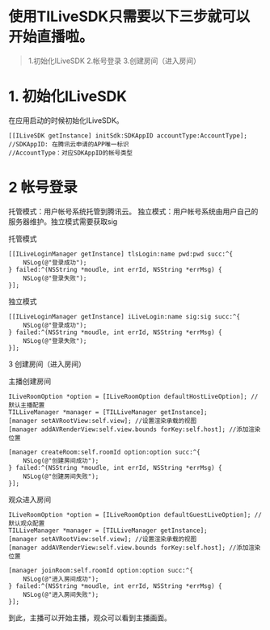 # 使用TILiveSDK只需要以下三步就可以开始直播啦。

> 1.初始化ILiveSDK
> 2.帐号登录
> 3.创建房间（进入房间）

# 1. 初始化ILiveSDK

在应用启动的时候初始化ILiveSDK。

```
[[ILiveSDK getInstance] initSdk:SDKAppID accountType:AccountType];
//SDKAppID: 在腾讯云申请的APP唯一标识
//AccountType：对应SDKAppID的帐号类型
```

# 2 帐号登录

托管模式：用户帐号系统托管到腾讯云。 独立模式：用户帐号系统由用户自己的服务器维护。独立模式需要获取sig

托管模式

```
[[ILiveLoginManager getInstance] tlsLogin:name pwd:pwd succ:^{
    NSLog(@"登录成功");
} failed:^(NSString *moudle, int errId, NSString *errMsg) {
    NSLog(@"登录失败");
}];
```

独立模式

```
[[ILiveLoginManager getInstance] iLiveLogin:name sig:sig succ:^{
    NSLog(@"登录成功");
} failed:^(NSString *moudle, int errId, NSString *errMsg) {
    NSLog(@"登录失败");
}];
```

3 创建房间（进入房间）

主播创建房间

```
ILiveRoomOption *option = [ILiveRoomOption defaultHostLiveOption]; //默认主播配置
TILLiveManager *manager = [TILLiveManager getInstance];
[manager setAVRootView:self.view]; //设置渲染承载的视图
[manager addAVRenderView:self.view.bounds forKey:self.host]; //添加渲染位置

[manager createRoom:self.roomId option:option succ:^{
    NSLog(@"创建房间成功");
} failed:^(NSString *moudle, int errId, NSString *errMsg) {
    NSLog(@"创建房间失败");
}];
```

观众进入房间

```
ILiveRoomOption *option = [ILiveRoomOption defaultGuestLiveOption]; //默认观众配置
TILLiveManager *manager = [TILLiveManager getInstance];
[manager setAVRootView:self.view]; //设置渲染承载的视图
[manager addAVRenderView:self.view.bounds forKey:self.host]; //添加渲染位置

[manager joinRoom:self.roomId option:option succ:^{
    NSLog(@"进入房间成功");
} failed:^(NSString *moudle, int errId, NSString *errMsg) {
    NSLog(@"进入房间失败");
}];
```

到此，主播可以开始主播，观众可以看到主播画面。
